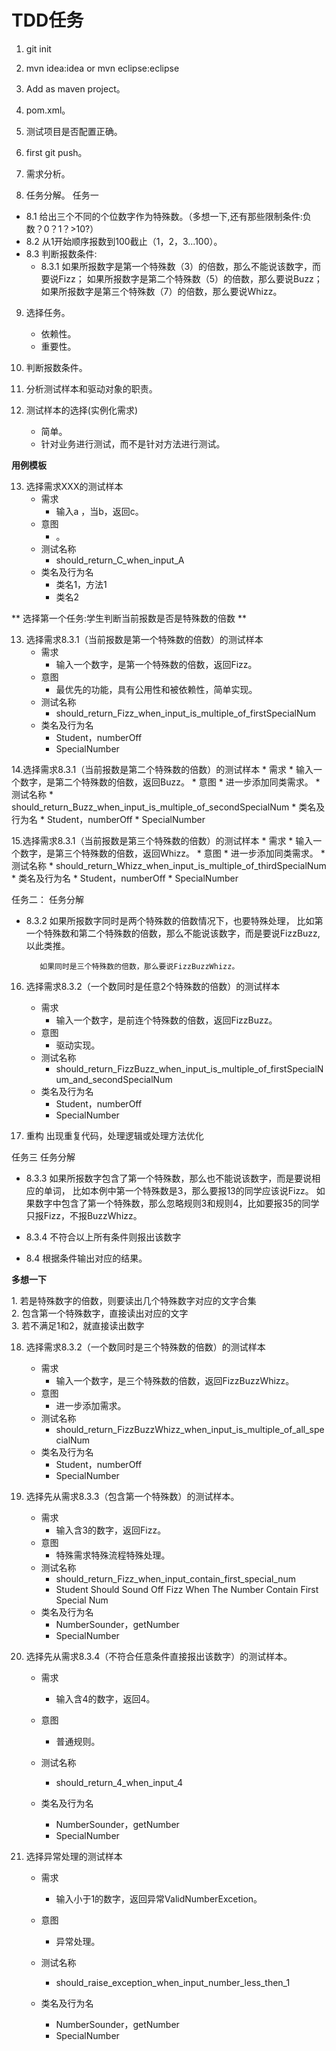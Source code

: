# TDD任务

1. git init
2. mvn idea:idea
   or
   mvn eclipse:eclipse
3. Add as maven project。
4. pom.xml。
5. 测试项目是否配置正确。
6. first git push。
7. 需求分析。

























































































8. 任务分解。
任务一

 - 8.1 给出三个不同的个位数字作为特殊数。（多想一下,还有那些限制条件:负数？0？1？>10?）
 - 8.2 从1开始顺序报数到100截止（1，2，3...100）。
 - 8.3 判断报数条件:
   - 8.3.1  如果所报数字是第一个特殊数（3）的倍数，那么不能说该数字，而要说Fizz；
            如果所报数字是第二个特殊数（5）的倍数，那么要说Buzz；
            如果所报数字是第三个特殊数（7）的倍数，那么要说Whizz。
            

 
 
 
 
 
 
 
 
 
 
 
 
 
 
 
 
 
 
 
 
 
 
 
 
 
 
 
 
 
 
 
 
 
 
 
    
    
    
    
    
    
    
    
    
    
    
    
    
    
    
    
    
    
    
    
    
    
    
    
    
    
    
    
    
    
    
    
    
    
    
    
    
    
    
    
    
    
    
9. 选择任务。
    * 依赖性。
    * 重要性。
    
10. 判断报数条件。


11. 分析测试样本和驱动对象的职责。

12. 测试样本的选择(实例化需求)
    * 简单。
    * 针对业务进行测试，而不是针对方法进行测试。






























 **用例模板**
 
13. 选择需求XXX的测试样本
    * 需求
        * 输入a ，当b，返回c。
    * 意图
        * 。
    * 测试名称
        * should_return_C_when_input_A
    * 类名及行为名
        * 类名1，方法1 
        * 类名2



































** 选择第一个任务:学生判断当前报数是否是特殊数的倍数 **

13. 选择需求8.3.1（当前报数是第一个特殊数的倍数）的测试样本
    * 需求
        * 输入一个数字，是第一个特殊数的倍数，返回Fizz。
    * 意图
        * 最优先的功能，具有公用性和被依赖性，简单实现。
    * 测试名称
        * should_return_Fizz_when_input_is_multiple_of_firstSpecialNum
    * 类名及行为名
        * Student，numberOff 
        * SpecialNumber





































14.选择需求8.3.1（当前报数是第二个特殊数的倍数）的测试样本
       * 需求
           * 输入一个数字，是第二个特殊数的倍数，返回Buzz。
       * 意图
           * 进一步添加同类需求。
       * 测试名称
           * should_return_Buzz_when_input_is_multiple_of_secondSpecialNum
       * 类名及行为名
           * Student，numberOff 
           * SpecialNumber        





































15.选择需求8.3.1（当前报数是第三个特殊数的倍数）的测试样本
       * 需求
           * 输入一个数字，是第三个特殊数的倍数，返回Whizz。
       * 意图
           * 进一步添加同类需求。
       * 测试名称
           * should_return_Whizz_when_input_is_multiple_of_thirdSpecialNum
       * 类名及行为名
           * Student，numberOff 
           * SpecialNumber        









            
 任务二： 
   任务分解        
   - 8.3.2  如果所报数字同时是两个特殊数的倍数情况下，也要特殊处理，
            比如第一个特殊数和第二个特殊数的倍数，那么不能说该数字，而是要说FizzBuzz, 以此类推。
            
            如果同时是三个特殊数的倍数，那么要说FizzBuzzWhizz。
 


16. 选择需求8.3.2（一个数同时是任意2个特殊数的倍数）的测试样本
    * 需求
        * 输入一个数字，是前连个特殊数的倍数，返回FizzBuzz。
    * 意图
        * 驱动实现。
    * 测试名称
        * should_return_FizzBuzz_when_input_is_multiple_of_firstSpecialNum_and_secondSpecialNum
    * 类名及行为名
        * Student，numberOff
        * SpecialNumber
 
 
 
 
 
 
 
 
17.  重构  出现重复代码，处理逻辑或处理方法优化
     




任务三
   任务分解
   - 8.3.3  如果所报数字包含了第一个特殊数，那么也不能说该数字，而是要说相应的单词，
             比如本例中第一个特殊数是3，那么要报13的同学应该说Fizz。
             如果数字中包含了第一个特殊数，那么忽略规则3和规则4，比如要报35的同学只报Fizz，不报BuzzWhizz。
             
   - 8.3.4  不符合以上所有条件则报出该数字
 - 8.4 根据条件输出对应的结果。

 
 **多想一下**
 <p>
  1. 若是特殊数字的倍数，则要读出几个特殊数字对应的文字合集<br>
  2. 包含第一个特殊数字，直接读出对应的文字<br>
  3. 若不满足1和2，就直接读出数字
 </p>




18. 选择需求8.3.2（一个数同时是三个特殊数的倍数）的测试样本
    * 需求
        * 输入一个数字，是三个特殊数的倍数，返回FizzBuzzWhizz。
    * 意图
        * 进一步添加需求。
    * 测试名称
        * should_return_FizzBuzzWhizz_when_input_is_multiple_of_all_specialNum
    * 类名及行为名
        * Student，numberOff
        * SpecialNumber







      
19. 选择先从需求8.3.3（包含第一个特殊数）的测试样本。
    * 需求
        * 输入含3的数字，返回Fizz。
    * 意图
        * 特殊需求特殊流程特殊处理。
    * 测试名称
        * should_return_Fizz_when_input_contain_first_special_num
        * Student Should Sound Off Fizz When The Number Contain First Special Num
    * 类名及行为名
        * NumberSounder，getNumber
        * SpecialNumber    
        
        
        
        
        
        
        
        
        
        
20. 选择先从需求8.3.4（不符合任意条件直接报出该数字）的测试样本。
    * 需求
        * 输入含4的数字，返回4。
    * 意图
        * 普通规则。
    * 测试名称
        * should_return_4_when_input_4
        
    * 类名及行为名
        * NumberSounder，getNumber
        * SpecialNumber
            
            
            
            
            
            
            
            
        
21. 选择异常处理的测试样本
    * 需求
        * 输入小于1的数字，返回异常ValidNumberExcetion。
    * 意图
        * 异常处理。
    * 测试名称
        * should_raise_exception_when_input_number_less_then_1
        
    * 类名及行为名
        * NumberSounder，getNumber
        * SpecialNumber         